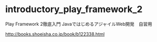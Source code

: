 introductory_play_framework_2
=============================

Play Framework 2徹底入門 JavaではじめるアジャイルWeb開発　自習用

http://books.shoeisha.co.jp/book/b122338.html
